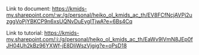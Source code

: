 Link to document: https://kmids-my.sharepoint.com/:w:/g/personal/heiko_ol_kmids_ac_th/EV8FCfNcjAVPj2uzggVoPjYBKCP9n6xsUQNvDuEygITjwA?e=6Bs4Cq
 
Link to tutorial: https://kmids-my.sharepoint.com/:i:/g/personal/heiko_ol_kmids_ac_th/EaWv9lVmN8JEp0fJH04Uh2kBz96YXWf-jE8DliWszVjgig?e=oPsD18
